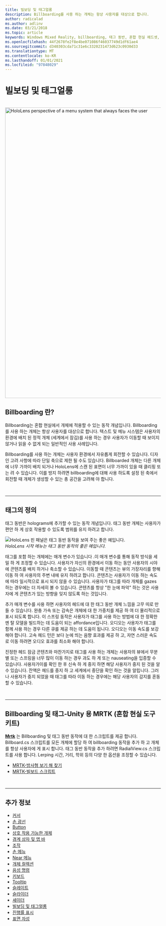 ```yaml
---
title: 빌보딩 및 태그얼롱
description: Billboarding를 사용 하는 개체는 항상 사용자를 대상으로 합니다.
author: radicalad
ms.author: adlinv
ms.date: 03/21/2018
ms.topic: article
keywords: Windows Mixed Reality, billboarding, 태그 동반, 혼합 현실 헤드셋, windows mixed reality 헤드셋, 가상 현실 헤드셋, HoloLens, MRTK, Mixed Reality Toolkit
ms.openlocfilehash: 44f2678fe2f8e4be071086f46037749d1df61ae4
ms.sourcegitcommit: d340303cda71c31e6c3320231473d623c0930d33
ms.translationtype: MT
ms.contentlocale: ko-KR
ms.lasthandoff: 01/01/2021
ms.locfileid: "97848029"
---
```

# <a name="billboarding-and-tag-along"></a>빌보딩 및 태그얼롱

<br>

<img src="images/MRTK_TagAlong.gif" alt="HoloLens perspective of a menu system that always faces the user" width="940px">
<br>

## <a name="what-is-billboarding"></a>Billboarding 란?

Billboarding는 혼합 현실에서 개체에 적용할 수 있는 동작 개념입니다. Billboarding를 사용 하는 개체는 항상 사용자를 대상으로 합니다. 텍스트 및 메뉴 시스템은 사용자의 환경에 배치 된 정적 개체 (세계에서 잠김)를 사용 하는 경우 사용자가 이동할 때 보이지 않거나 읽을 수 없게 되는 일반적인 사용 사례입니다.

Billboarding를 사용 하는 개체는 사용자 환경에서 자유롭게 회전할 수 있습니다. 디자인 고려 사항에 따라 단일 축으로 제한 될 수도 있습니다. Billboarded 개체는 다른 개체에 너무 가까이 배치 되거나 HoloLens에 스캔 된 표면이 너무 가까이 있을 때 클리핑 또는 려 수 있습니다. 이를 방지 하려면 billboarding에 대해 사용 하도록 설정 된 축에서 회전할 때 개체가 생성할 수 있는 총 공간을 고려해 야 합니다.

<br>

---
## <a name="what-is-a-tag-along"></a>태그의 정의

태그 동반은 holograms에 추가할 수 있는 동작 개념입니다. 태그 동반 개체는 사용자가 편안 하 게 상호 작용할 수 있도록 범위를 유지 하려고 합니다.

![HoloLens 핀 패널은 태그 동반 동작을 보여 주는 좋은 예입니다.](images/tagalong-1000px.jpg)<br>
*HoloLens 시작 메뉴는 태그 동반 동작의 좋은 예입니다.*

태그를 포함 하는 개체에는 매개 변수가 있습니다 .이 매개 변수를 통해 동작 방식을 세밀 하 게 조정할 수 있습니다. 사용자가 자신의 환경에서 이동 하는 동안 사용자의 시야에 콘텐츠를 배치 하거나 축소할 수 있습니다. 이동할 때 콘텐츠는 뷰의 가장자리를 향해 이동 하 여 사용자의 주변 내에 유지 하려고 합니다. 콘텐츠는 사용자가 이동 하는 속도에 따라 일시적으로 표시 되지 않을 수 있습니다. 사용자가 태그를 따라 개체를 gazes 하는 경우에는 더 자세히 볼 수 있습니다. 콘텐츠를 항상 "한 눈에 파악" 하는 것은 사용자에 게 콘텐츠가 있는 방향을 잊지 않도록 하는 것입니다.

추가 매개 변수를 사용 하면 사용자의 헤드에 대 한 태그 동반 개체 느낌을 고무 띠로 만들 수 있습니다. 완충 가속 또는 감속은 개체에 대 한 가중치를 제공 하 여 더 물리적으로 표시 되도록 합니다. 이 스프링 동작은 사용자가 태그를 사용 하는 방법에 대 한 정확한 멘 탈 모델을 빌드하는 데 도움이 되는 affordance입니다. 오디오는 사용자가 태그를 함께 사용 하는 경우 다른 큐를 제공 하는 데 도움이 됩니다. 오디오는 이동 속도를 보강 해야 합니다. 고속 헤드 턴은 보다 눈에 띄는 음향 효과를 제공 하 고, 자연 스러운 속도로 이동 하려면 오디오 효과를 최소화 해야 합니다.

진정한 헤드 잠금 콘텐츠와 마찬가지로 태그를 사용 하는 개체는 사용자의 뷰에서 무분별 또는 스프링을 너무 많이 이동 하는 경우 과도 하 게 또는 nauseating을 입증할 수 있습니다. 사용자가이를 확인 한 후 신속 하 게 중지 하면 해당 사용자가 중지 된 것을 알 수 있습니다. 잔액은 헤드를 중지 하 고 세계에서 중단을 확인 하는 것을 알립니다. 그러나 사용자가 중지 되었을 때 태그를 따라 이동 하는 경우에는 해당 사용자의 감지를 혼동할 수 있습니다.

<br>

---

## <a name="billboarding-and-tag-along-in-mrtk-mixed-reality-toolkit-for-unity"></a>Billboarding 및 태그-Unity 용 MRTK (혼합 현실 도구 키트)
**[Mrtk](https://github.com/Microsoft/MixedRealityToolkit-Unity)** 는 Billboarding 및 태그 동반 동작에 대 한 스크립트를 제공 합니다. Billboard.cs 스크립트를 모든 개체에 할당 하 여 billboarding 동작을 추가 하 고 개체를 항상 사용자에 게 표시 합니다. 태그 동반 동작을 추가 하려면 RadialView.cs 스크립트를 사용 합니다. Lerping 시간, 거리, 학위 등의 다양 한 옵션을 조정할 수 있습니다.

* [MRTK-방사형 보기 해 찾기](https://microsoft.github.io/MixedRealityToolkit-Unity/Documentation/README_Solver.html#radialview)
* [MRTK-빌보드 스크립트](https://github.com/microsoft/MixedRealityToolkit-Unity/blob/mrtk_release/Assets/MixedRealityToolkit.SDK/Features/UX/Scripts/Utilities/Billboard.cs)


<br>

---

## <a name="see-also"></a>추가 정보

* [커서](cursors.md)
* [손 광선](point-and-commit.md)
* [Button](button.md)
* [상호 작용 가능한 개체](interactable-object.md)
* [경계 상자 및 앱 바](app-bar-and-bounding-box.md)
* [조작](direct-manipulation.md)
* [손 메뉴](hand-menu.md)
* [Near 메뉴](near-menu.md)
* [개체 컬렉션](object-collection.md)
* [음성 명령](voice-input.md)
* [키보드](keyboard.md)
* [Tooltip](tooltip.md)
* [슬레이트](slate.md)
* [슬라이더](slider.md)
* [셰이더](shader.md)
* [빌보딩 및 태그얼롱](billboarding-and-tag-along.md)
* [진행률 표시](progress.md)
* [표면 자성](surface-magnetism.md)
